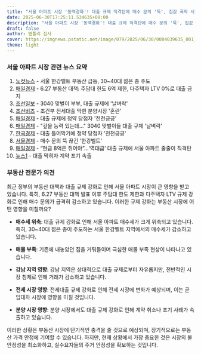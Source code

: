 ```yaml
---
title: "서울 아파트 시장 '동맥경화'! 대출 규제 직격탄에 매수 문의 '뚝', 집값 폭락 시작?"
date: 2025-06-30T17:25:11.534635+09:00
description: "서울 아파트 시장 '동맥경화'! 대출 규제 직격탄에 매수 문의 '뚝', 집값 폭락 시작?"
draft: false
author: 벤틀리 집사
cover: https://imgnews.pstatic.net/image/079/2025/06/30/0004039635_001_20250630114109417.jpg
theme: light
---
```


### 서울 아파트 시장 관련 뉴스 요약

1. [노컷뉴스](https://n.news.naver.com/article/079/0004039635) - 서울 한강벨트 부동산 급등, 30~40대 젊은 층 주도
2. [매일경제](https://n.news.naver.com/article/009/0005516965) - 6.27 부동산 대책: 주담대 한도 6억 제한, 다주택자 LTV 0%로 대출 금지
3. [조선일보](https://n.news.naver.com/article/023/0003914016) - 3040 맞벌이 부부, 대출 규제에 '날벼락'
4. [조선비즈](https://n.news.naver.com/article/366/0001088775) - 조건부 전세대출 막힌 분양시장 '혼란'
5. [매일경제](https://n.news.naver.com/article/009/0005516683) - 대출 규제에 청약 당첨자 '전전긍긍'
6. [매일경제](https://n.news.naver.com/article/009/0005516645) - "갚을 능력 있는데…" 3040 맞벌이들 대출 규제 '날벼락'
7. [한국경제](https://n.news.naver.com/article/015/0005151131) - 대출 틀어막기에 청약 당첨자 '전전긍긍'
8. [서울경제](https://n.news.naver.com/article/011/0004502877) - 매수 문의 뚝 끊긴 '한강벨트'
9. [매일경제](https://n.news.naver.com/article/009/0005517017) - “현금 8억은 쥐어야”…‘역대급’ 대출 규제에 서울 아파트 줄줄이 직격탄
10. [뉴스1](https://n.news.naver.com/article/421/0008341060) - 대출 막히자 계약 포기 속출

### 부동산 전문가 의견

최근 정부의 부동산 대책과 대출 규제 강화로 인해 서울 아파트 시장이 큰 영향을 받고 있습니다. 특히, 6.27 부동산 대책 발표 이후 주담대 한도 제한과 다주택자 LTV 규제 강화로 인해 매수 문의가 급격히 감소하고 있습니다. 이러한 규제 강화는 부동산 시장에 어떤 영향을 미칠까요?

- **매수세 위축**: 대출 규제 강화로 인해 서울 아파트 매수세가 크게 위축되고 있습니다. 특히, 30~40대 젊은 층이 주도하는 서울 한강벨트 지역에서의 매수세가 감소하고 있습니다.

- **매물 부족**: 기존에 내놓았던 집을 거둬들이며 극심한 매물 부족 현상이 나타나고 있습니다.

- **강남 지역 영향**: 강남 지역은 상대적으로 대출 규제로부터 자유롭지만, 전반적인 시장 침체로 인해 거래가 감소하고 있습니다.

- **전세 시장 영향**: 전세대출 규제 강화로 인해 전세 시장에 변화가 예상되며, 이는 곧 임대차 시장에 영향을 미칠 것입니다.

- **분양 시장 영향**: 분양 시장에서도 대출 규제 강화로 인해 계약 취소나 포기 사례가 속출하고 있습니다.

이러한 상황은 부동산 시장에 단기적인 충격을 줄 것으로 예상되며, 장기적으로는 부동산 가격 안정에 기여할 수 있습니다. 하지만, 현재 상황에서 가장 중요한 것은 시장의 불안정성을 최소화하고, 실수요자들의 주거 안정성을 확보하는 것입니다.
